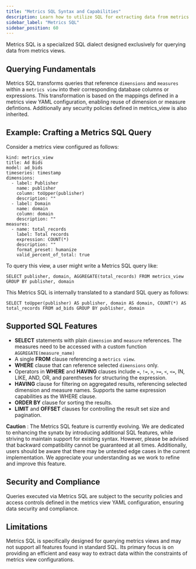 ```yaml
---
title: "Metrics SQL Syntax and Capabilities"
description: Learn how to utilize SQL for extracting data from metrics views effectively.
sidebar_label: "Metrics SQL"
sidebar_position: 60
---
```



<!-- WARNING: There are links to this page in source code. If you move it, find and replace the links and consider adding a redirect in docusaurus.config.js. -->

Metrics SQL is a specialized SQL dialect designed exclusively for querying data from metrics views.

## Querying Fundamentals
Metrics SQL transforms queries that reference `dimensions` and `measures` within a `metrics view` into their corresponding database columns or expressions. This transformation is based on the mappings defined in a metrics view YAML configuration, enabling reuse of dimension or measure defintions. Additionally any security policies defined in metrics_view is also inherited.

## Example: Crafting a Metrics SQL Query

Consider a metrics view configured as follows:
```
kind: metrics_view
title: Ad Bids
model: ad_bids
timeseries: timestamp
dimensions:
  - label: Publisher
    name: publisher
    column: toUpper(publisher)
    description: ""
  - label: Domain
    name: domain
    column: domain
    description: ""
measures:
  - name: total_records
    label: Total records
    expression: COUNT(*)
    description: ""
    format_preset: humanize
    valid_percent_of_total: true
```

To query this view, a user might write a Metrics SQL query like:
```
SELECT publisher, domain, AGGREGATE(total_records) FROM metrics_view GROUP BY publisher, domain
```
This Metrics SQL is internally translated to a standard SQL query as follows:
```
SELECT toUpper(publisher) AS publisher, domain AS domain, COUNT(*) AS total_records FROM ad_bids GROUP BY publisher, domain
```

## Supported SQL Features

- **SELECT** statements with plain `dimension` and `measure` references. The measures need to be accessed with a custom function `AGGREGATE(measure_name)`
- A single **FROM** clause referencing a `metrics view`.
- **WHERE** clause that can reference selected `dimensions` only.
- Operators in **WHERE** and **HAVING** clauses include `=`, `!=`, `>`, `>=`, `<`, `<=`, IN, LIKE, AND, OR, and parentheses for structuring the expression.
- **HAVING** clause for filtering on aggregated results, referencing selected dimension and measure names. Supports the same expression capabilities as the WHERE clause.
- **ORDER BY** clause for sorting the results.
- **LIMIT** and **OFFSET** clauses for controlling the result set size and pagination.


**Caution** : The Metrics SQL feature is currently evolving. We are dedicated to enhancing the synatx by introducing additional SQL features, while striving to maintain support for existing syntax. However, please be advised that backward compatibility cannot be guaranteed at all times. Additionally, users should be aware that there may be untested edge cases in the current implementation. We appreciate your understanding as we work to refine and improve this feature.

## Security and Compliance
Queries executed via Metrics SQL are subject to the security policies and access controls defined in the metrics view YAML configuration, ensuring data security and compliance.


## Limitations
Metrics SQL is specifically designed for querying metrics views and may not support all features found in standard SQL. Its primary focus is on providing an efficient and easy way to extract data within the constraints of metrics view configurations.